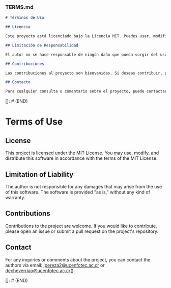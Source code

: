 
### TERMS.md

```markdown
# Términos de Uso

## Licencia

Este proyecto está licenciado bajo la Licencia MIT. Puedes usar, modificar y distribuir este software de acuerdo con los términos de la Licencia MIT.

## Limitación de Responsabilidad

El autor no se hace responsable de ningún daño que pueda surgir del uso de este software. El software se proporciona "tal cual", sin garantía de ningún tipo.

## Contribuciones

Las contribuciones al proyecto son bienvenidas. Si deseas contribuir, por favor, abre un issue o envía un pull request en el repositorio del proyecto.

## Contacto

Para cualquier consulta o comentario sobre el proyecto, puede contactar a los autores a través del correo electrónico: [jpereza2@ucenfotec.ac.cr](mailto:javier25arojas@gmail.com) o [decheverriao@ucenfotec.ac.cr](daniel.echeorte19@gmail.com)
```

[]: # (END)


# Terms of Use

## License

This project is licensed under the MIT License. You may use, modify, and distribute this software in accordance with the terms of the MIT License.

## Limitation of Liability

The author is not responsible for any damages that may arise from the use of this software. The software is provided "as is," without any kind of warranty.

## Contributions

Contributions to the project are welcome. If you would like to contribute, please open an issue or submit a pull request on the project's repository.

## Contact

For any inquiries or comments about the project, you can contact the authors via email: [jpereza2@ucenfotec.ac.cr](mailto:jpereza2@ucenfotec.ac.cr) or [decheverriao@ucenfotec.ac.cr](mailto:decheverriao@ucenfotec.ac.cr)().

[]: # (END)
```